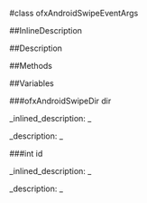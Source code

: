 #class ofxAndroidSwipeEventArgs


<!--
_visible: True_
_advanced: False_
_istemplated: False_
-->

##InlineDescription






##Description





##Methods



##Variables



###ofxAndroidSwipeDir dir

<!--
_name: dir_
_type: ofxAndroidSwipeDir_
_access: public_
_version_started: 0.9.0_
_version_deprecated: _
_summary: _
_visible: True_
_constant: False_
_advanced: False_
-->

_inlined_description: _







_description: _







<!----------------------------------------------------------------------------->

###int id

<!--
_name: id_
_type: int_
_access: public_
_version_started: 0.9.0_
_version_deprecated: _
_summary: _
_visible: True_
_constant: False_
_advanced: False_
-->

_inlined_description: _







_description: _







<!----------------------------------------------------------------------------->

